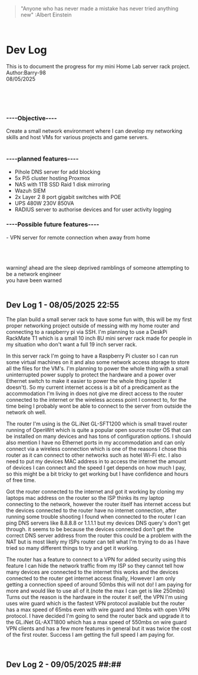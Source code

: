 >"Anyone who has never made a mistake has never tried anything new" :Albert Einstein<br>
<br>
<h1>Dev Log</h1>
<p>
  This is to document the progress for my mini Home Lab server rack project.<br>
  Author:Barry-98<br>
  08/05/2025
</p>
<br>
<br>
<br>
<p>
<h3>----Objective----</h3>
Create a small network environment where I can develop my networking skills and host VMs for various projects and game servers.<br>
<br>
<h3>----planned features----</h3>
  <ul>
    <li>Pihole DNS server for add blocking</li>
    <li>5x Pi5 cluster hosting Proxmox</li>
    <li>NAS with 1TB SSD Raid 1 disk mirroring</li>
    <li>Wazuh SIEM</li>
    <li>2x Layer 2 8 port gigabit switches with POE</li>
    <li>UPS 480W 230V 850VA</li>
    <li>RADIUS server to authorise devices and for user activity logging</li>
</ul>
<h3> ----Possible future features---- </h3>
- VPN server for remote connection when away from home
</p>
<br>
<br>
<br>
warning! ahead are the sleep deprived ramblings of someone attempting to be a network engineer<br>
you have been warned<br>
<br>
<h2>Dev Log 1 - 08/05/2025 22:55</h2>
<p>
  The plan build a small server rack to have some fun with, this will be my first proper networking project outside of messing with my home router and connecting to a raspberry pi via SSH.
  I'm planning to use a DeskPi RackMate T1 which is a small 10 inch 8U mini server rack made for people in my situation who don't want a full 19 inch server rack.
  
  In this server rack I'm going to have a Raspberry Pi cluster so I can run some virtual machines on it and also some network access storage to store all the files for the VM's. I'm
  planning to power the whole thing with a small uninterrupted power supply to protect the hardware and a power over Ethernet switch to make it easier to power the whole thing (spoiler it
  doesn't). So my current internet access is a bit of a predicament as the accommodation I'm living in does not give me direct access to the router connected to the internet or the wireless
  access point I connect to, for the time being I probably wont be able to connect to the server from outside the network oh well.

  The router I'm using is the GL.iNet GL-SFT1200 which is small travel router running of OpenWrt which is quite a popular open source router OS that can be installed on many devices and has
  tons of configuration options. I should also mention I have no Ethernet ports in my accommodation and can only connect via a wireless connection which is one of the reasons I chose this
  router as it can connect to other networks such as hotel Wi-Fi etc. I also need to put my devices MAC address in to access the internet the amount of devices I can connect and the speed I
  get depends on how much I pay, so this might be a bit tricky to get working but I have confidence and hours of free time.

  Got the router connected to the internet and got it working by cloning my laptops mac address on the router so the ISP thinks its my laptop connecting to the network, however the router
  itself has internet access but the devices connected to the router have no internet connection, after running some trouble shooting I found when connected to the router I can ping DNS
  servers like 8.8.8.8 or 1.1.1.1 but my devices DNS query's don't get through. it seems to be because the devices connected don't get the correct DNS server address from the router this
  could be a problem with the NAT but is most likely my ISPs router can tell what I'm trying to do as I have tried so many different things to try and get it working.

  The router has a feature to connect to a VPN for added security using this feature I can hide the network traffic from my ISP so they cannot tell how many devices are connected to the 
  internet this works and the devices connected to the router get internet access finally, However I am only getting a connection speed of around 50mbs this will not do! I am paying for 
  more and would like to use all of it.(note the max I can get is like 250mbs) Turns out the reason is the hardware in the router it self, the VPN I'm using uses wire guard which is the 
  fastest VPN protocol available but the router has a max speed of 65mbs even with wire guard and 10mbs with open VPN protocol. I have decided I'm going to send the router back and upgrade 
  it to the GL.iNet GL-AXT1800 which has a max speed of 550mbs on wire guard VPN clients and has a few more features in general but it was twice the cost of the first router. Success I am 
  getting the full speed I am paying for.
</p>
<br>
<h2>Dev Log 2 - 09/05/2025 ##:##</h2>
<br>
<br>
<p>
  
</p>
